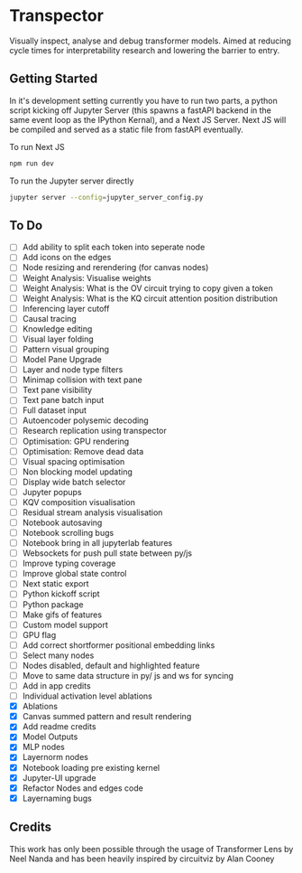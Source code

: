 # Transpector
Visually inspect, analyse and debug transformer models. Aimed at reducing cycle times for interpretability research and lowering the barrier to entry.
## Getting Started

In it's development setting currently you have to run two parts, a python script kicking off Jupyter Server (this spawns a fastAPI backend in the same event loop as the IPython Kernal), and a Next JS Server. Next JS will be compiled and served as a static file from fastAPI eventually.

To run Next JS
```bash
npm run dev
```

To run the Jupyter server directly
```bash
jupyter server --config=jupyter_server_config.py
```

## To Do

- [ ] Add ability to split each token into seperate node
- [ ] Add icons on the edges
- [ ] Node resizing and rerendering (for canvas nodes)
- [ ] Weight Analysis: Visualise weights
- [ ] Weight Analysis: What is the OV circuit trying to copy given a token
- [ ] Weight Analysis: What is the KQ circuit attention position distribution 
- [ ] Inferencing layer cutoff
- [ ] Causal tracing
- [ ] Knowledge editing
- [ ] Visual layer folding
- [ ] Pattern visual grouping
- [ ] Model Pane Upgrade
- [ ] Layer and node type filters
- [ ] Minimap collision with text pane
- [ ] Text pane visibility
- [ ] Text pane batch input
- [ ] Full dataset input
- [ ] Autoencoder polysemic decoding
- [ ] Research replication using transpector
- [ ] Optimisation: GPU rendering
- [ ] Optimisation: Remove dead data
- [ ] Visual spacing optimisation
- [ ] Non blocking model updating
- [ ] Display wide batch selector
- [ ] Jupyter popups
- [ ] KQV composition visualisation
- [ ] Residual stream analysis visualisation
- [ ] Notebook autosaving
- [ ] Notebook scrolling bugs
- [ ] Notebook bring in all jupyterlab features
- [ ] Websockets for push pull state between py/js
- [ ] Improve typing coverage
- [ ] Improve global state control
- [ ] Next static export
- [ ] Python kickoff script
- [ ] Python package 
- [ ] Make gifs of features
- [ ] Custom model support
- [ ] GPU flag
- [ ] Add correct shortformer positional embedding links
- [ ] Select many nodes
- [ ] Nodes disabled, default and highlighted feature
- [ ] Move to same data structure in py/ js and ws for syncing
- [ ] Add in app credits
- [ ] Individual activation level ablations
- [x] Ablations
- [x] Canvas summed pattern and result rendering
- [x] Add readme credits
- [x] Model Outputs
- [x] MLP nodes
- [x] Layernorm nodes
- [x] Notebook loading pre existing kernel
- [x] Jupyter-UI upgrade
- [x] Refactor Nodes and edges code
- [x] Layernaming bugs

## Credits
This work has only been possible through the usage of Transformer Lens by Neel Nanda and has been heavily inspired by circuitviz by Alan Cooney